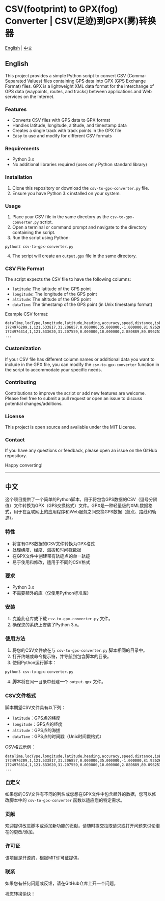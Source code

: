 # CSV(footprint) to GPX(fog) Converter | CSV(足迹)到GPX(雾)转换器

[English](#english) | [中文](#chinese)

<a name="english"></a>
## English

This project provides a simple Python script to convert CSV (Comma-Separated Values) files containing GPS data into GPX (GPS Exchange Format) files. GPX is a lightweight XML data format for the interchange of GPS data (waypoints, routes, and tracks) between applications and Web services on the Internet.

### Features

- Converts CSV files with GPS data to GPX format
- Handles latitude, longitude, altitude, and timestamp data
- Creates a single track with track points in the GPX file
- Easy to use and modify for different CSV formats

### Requirements

- Python 3.x
- No additional libraries required (uses only Python standard library)

### Installation

1. Clone this repository or download the `csv-to-gpx-converter.py` file.
2. Ensure you have Python 3.x installed on your system.

### Usage

1. Place your CSV file in the same directory as the `csv-to-gpx-converter.py` script.
2. Open a terminal or command prompt and navigate to the directory containing the script.
3. Run the script using Python:

```
python3 csv-to-gpx-converter.py
```

4. The script will create an `output.gpx` file in the same directory.

### CSV File Format

The script expects the CSV file to have the following columns:

- `latitude`: The latitude of the GPS point
- `longitude`: The longitude of the GPS point
- `altitude`: The altitude of the GPS point
- `dataTime`: The timestamp of the GPS point (in Unix timestamp format)

Example CSV format:

```
dataTime,locType,longitude,latitude,heading,accuracy,speed,distance,isBackForeground,stepType,altitude
1724976209,1,121.533817,31.206857,0.000000,35.000000,-1.000000,81.926268,1,0,13.073089
1724976314,1,121.533620,31.207559,0.000000,10.000000,2.880889,80.096253,1,0,11.000000
...
```

### Customization

If your CSV file has different column names or additional data you want to include in the GPX file, you can modify the `csv-to-gpx-converter` function in the script to accommodate your specific needs.

### Contributing

Contributions to improve the script or add new features are welcome. Please feel free to submit a pull request or open an issue to discuss potential changes/additions.

### License

This project is open source and available under the MIT License.

### Contact

If you have any questions or feedback, please open an issue on the GitHub repository.

Happy converting!

---

<a name="chinese"></a>
## 中文

这个项目提供了一个简单的Python脚本，用于将包含GPS数据的CSV（逗号分隔值）文件转换为GPX（GPS交换格式）文件。GPX是一种轻量级的XML数据格式，用于在互联网上的应用程序和Web服务之间交换GPS数据（航点、路线和轨迹）。

### 特性

- 将含有GPS数据的CSV文件转换为GPX格式
- 处理纬度、经度、海拔和时间戳数据
- 在GPX文件中创建带有轨迹点的单一轨迹
- 易于使用和修改，适用于不同的CSV格式

### 要求

- Python 3.x
- 不需要额外的库（仅使用Python标准库）

### 安装

1. 克隆此仓库或下载 `csv-to-gpx-converter.py` 文件。
2. 确保您的系统上安装了Python 3.x。

### 使用方法

1. 将您的CSV文件放在与 `csv-to-gpx-converter.py` 脚本相同的目录中。
2. 打开终端或命令提示符，并导航到包含脚本的目录。
3. 使用Python运行脚本：

```
python3 csv-to-gpx-converter.py
```

4. 脚本将在同一目录中创建一个 `output.gpx` 文件。

### CSV文件格式

脚本期望CSV文件具有以下列：

- `latitude`：GPS点的纬度
- `longitude`：GPS点的经度
- `altitude`：GPS点的海拔
- `dataTime`：GPS点的时间戳（Unix时间戳格式）

CSV格式示例：

```
dataTime,locType,longitude,latitude,heading,accuracy,speed,distance,isBackForeground,stepType,altitude
1724976209,1,121.533817,31.206857,0.000000,35.000000,-1.000000,81.926268,1,0,13.073089
1724976314,1,121.533620,31.207559,0.000000,10.000000,2.880889,80.096253,1,0,11.000000
...
```

### 自定义

如果您的CSV文件有不同的列名或您想在GPX文件中包含额外的数据，您可以修改脚本中的 `csv-to-gpx-converter` 函数以适应您的特定需求。

### 贡献

欢迎提供改进脚本或添加新功能的贡献。请随时提交拉取请求或打开问题来讨论潜在的更改/添加。

### 许可证

该项目是开源的，根据MIT许可证提供。

### 联系

如果您有任何问题或反馈，请在GitHub仓库上开一个问题。

祝您转换愉快！

